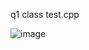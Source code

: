 q1 class test.cpp


![image](https://user-images.githubusercontent.com/84653100/165345508-8ad1355c-c172-4b08-b332-ce3f0ac225df.png)

